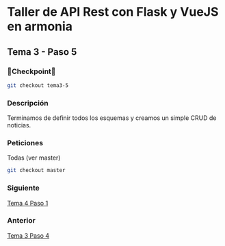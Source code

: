 # Taller de API Rest con Flask y VueJS en armonia

## Tema 3 - Paso 5

### 🎈Checkpoint🎈

```bash
git checkout tema3-5
```

### Descripción

Terminamos de definir todos los esquemas y creamos un simple CRUD de noticias.

### Peticiones

Todas (ver master)

```bash
git checkout master
```

### Siguiente

[Tema 4 Paso 1](https://github.com/tanrax/workshop-flask-with-vuejs/tree/tema4-1)

### Anterior

[Tema 3 Paso 4](https://github.com/tanrax/workshop-flask-with-vuejs/tree/tema3-4)
